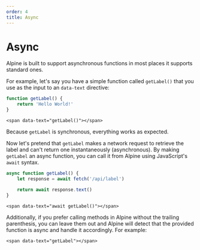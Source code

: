 ```yaml
---
order: 4
title: Async
---
```


# Async

Alpine is built to support asynchronous functions in most places it supports standard ones.

For example, let's say you have a simple function called `getLabel()` that you use as the input to an `data-text` directive:

```js
function getLabel() {
    return 'Hello World!'
}
```
```alpine
<span data-text="getLabel()"></span>
```

Because `getLabel` is synchronous, everything works as expected.

Now let's pretend that `getLabel` makes a network request to retrieve the label and can't return one instantaneously (asynchronous). By making `getLabel` an async function, you can call it from Alpine using JavaScript's `await` syntax.

```js
async function getLabel() {
    let response = await fetch('/api/label')

    return await response.text()
}
```
```alpine
<span data-text="await getLabel()"></span>
```

Additionally, if you prefer calling methods in Alpine without the trailing parenthesis, you can leave them out and Alpine will detect that the provided function is async and handle it accordingly. For example:

```alpine
<span data-text="getLabel"></span>
```
